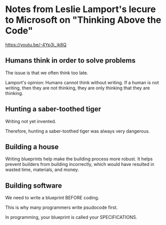# Notes from Leslie Lamport's lecure to Microsoft on "Thinking Above the Code"

https://youtu.be/-4Yp3j_jk8Q

## Humans think in order to solve problems

The issue is that we often think too late. 

Lamport's opinion: Humans cannot think without writing. If a human is not writing, then they are not thinking, they are only thinking that they are thinking.

## Hunting a saber-toothed tiger

Writing not yet invented. 

Therefore, hunting a saber-toothed tiger was always very dangerous.

## Building a house

Writing blueprints help make the building process more robust. 
It helps prevent builders from building incorrectly, which would have resulted in 
wasted time, materials, and money.

## Building software

We need to write a blueprint BEFORE coding. 

This is why many programmers write psudocode first. 

In programming, your blueprint is called your SPECIFICATIONS.

